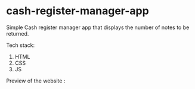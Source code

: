# cash-register-manager-app
Simple Cash register manager app that displays the number of notes to be returned.

Tech stack:
1. HTML
2. CSS
3. JS

Preview of the website :

